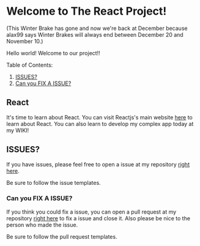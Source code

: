 # Welcome to The React Project!

<!-- This is the Winter Brake of this project and will never be releasing more versions until April 2019. -->

(This Winter Brake has gone and now we're back at December because alax99 says Winter Brakes will always end between December 20 and November 10.)

Hello world! Welcome to our project!!

Table of Contents:

1. [ISSUES?](https://github.com/zixuan75/react-project/blob/master/contributing.md#ISSUES)
2. [Can you FIX A ISSUE?](https://github.com/zixuan75/react-project/blob/master/contributing.md#Can-you-FIX-A-ISSUE)

## React

It's time to learn about React. You can visit Reactjs's main website [here](https://www.reactjs.org) to learn about React.
You can also learn to develop my complex app today at my WIKI!

## ISSUES?

If you have issues, please feel free to open a issue at my repository [right here](https://github.com/zixuan75/react-project/issues).

Be sure to follow the issue templates.

### Can you FIX A ISSUE?

If you think you could fix a issue, you can open a pull request at my repository [right here](https://github.com/zixuan75/react-project/pulls) to fix a issue and close it. Also please be nice to the person who made the issue.

Be sure to follow the pull request templates.
